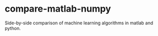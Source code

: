 compare-matlab-numpy
====================

Side-by-side comparison of machine learning algorithms in matlab and python.
